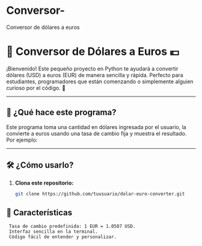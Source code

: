 # Conversor-
Conversor de dólares a euros


# 💸 Conversor de Dólares a Euros 💶  

¡Bienvenido! Este pequeño proyecto en Python te ayudará a convertir dólares (USD) a euros (EUR) de manera sencilla y rápida. Perfecto para estudiantes, programadores que están comenzando o simplemente alguien curioso por el código. 🚀  

---

## 📜 ¿Qué hace este programa?  
Este programa toma una cantidad en dólares ingresada por el usuario, la convierte a euros usando una tasa de cambio fija y muestra el resultado.  
Por ejemplo:  


---

## 🛠️ ¿Cómo usarlo?  
1. **Clona este repositorio:**  
   ```bash
   git clone https://github.com/tuusuario/dolar-euro-converter.git

## 🌟 Características
     Tasa de cambio predefinida: 1 EUR = 1.0507 USD.
     Interfaz sencilla en la terminal.
     Código fácil de entender y personalizar.
